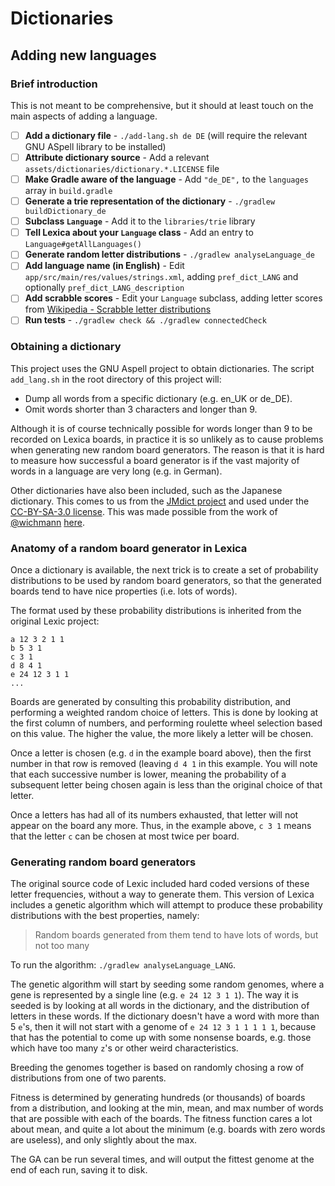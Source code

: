 # Dictionaries

## Adding new languages

### Brief introduction

This is not meant to be comprehensive, but it should at least touch on the main aspects of adding a language.

* [ ] **Add a dictionary file** - `./add-lang.sh de DE` (will require the relevant GNU ASpell library to be installed)
* [ ] **Attribute dictionary source** - Add a relevant `assets/dictionaries/dictionary.*.LICENSE` file
* [ ] **Make Gradle aware of the language** - Add `"de_DE",` to the `languages` array in `build.gradle`
* [ ] **Generate a trie representation of the dictionary** - `./gradlew buildDictionary_de`
* [ ] **Subclass `Language`** - Add it to the `libraries/trie` library
* [ ] **Tell Lexica about your `Language` class** - Add an entry to `Language#getAllLanguages()`
* [ ] **Generate random letter distributions** - `./gradlew analyseLanguage_de`
* [ ] **Add language name (in English)** - Edit `app/src/main/res/values/strings.xml`, adding `pref_dict_LANG` and optionally `pref_dict_LANG_description`
* [ ] **Add scrabble scores** - Edit your `Language` subclass, adding letter scores from [Wikipedia - Scrabble letter distributions](https://en.wikipedia.org/wiki/Scrabble_letter_distributions)
* [ ] **Run tests** - `./gradlew check && ./gradlew connectedCheck`

### Obtaining a dictionary

This project uses the GNU Aspell project to obtain dictionaries.
The script `add_lang.sh` in the root directory of this project will:

 * Dump all words from a specific dictionary (e.g. en\_UK or de\_DE).
 * Omit words shorter than 3 characters and longer than 9.

Although it is of course technically possible for words longer than 9 to be recorded on Lexica boards,
in practice it is so unlikely as to cause problems when generating new random board generators. 
The reason is that it is hard to measure how successful a board generator is if the vast majority of
words in a language are very long (e.g. in German).

Other dictionaries have also been included, such as the Japanese dictionary. This comes to us from
the [JMdict project](http://www.edrdg.org/jmdict/j_jmdict.html) and used under the
[CC-BY-SA-3.0 license](http://www.edrdg.org/edrdg/licence.html). This was made possible from the
work of [@wichmann](https://github.com/wichmann) [here](https://github.com/lexica/lexica/issues/36#issuecomment-388008561).

### Anatomy of a random board generator in Lexica

Once a dictionary is available, the next trick is to create a set of probability distributions to be
used by random board generators, so that the generated boards tend to have nice properties (i.e. lots
of words).

The format used by these probability distributions is inherited from the original Lexic project:

```
a 12 3 2 1 1
b 5 3 1
c 3 1
d 8 4 1
e 24 12 3 1 1
...
```

Boards are generated by consulting this probability distribution, and performing a weighted random choice of letters.
This is done by looking at the first column of numbers, and performing roulette wheel selection based on this value.
The higher the value, the more likely a letter will be chosen.

Once a letter is chosen (e.g. `d` in the example board above), then the first number in that row is removed
(leaving `d 4 1` in this example. You will note that each successive number is lower, meaning the probability
of a subsequent letter being chosen again is less than the original choice of that letter.

Once a letters has had all of its numbers exhausted, that letter will not appear on the board any more.
Thus, in the example above, `c 3 1` means that the letter `c` can be chosen at most twice per board.


### Generating random board generators

The original source code of Lexic included hard coded versions of these letter frequencies,
without a way to generate them.
This version of Lexica includes a genetic algorithm which will attempt to produce these probability
distributions with the best properties, namely:

> Random boards generated from them tend to have lots of words, but not too many

To run the algorithm: `./gradlew analyseLanguage_LANG`.

The genetic algorithm will start by seeding some random genomes, where a gene is represented by a single line
(e.g. `e 24 12 3 1 1`).
The way it is seeded is by looking at all words in the dictionary, and the distribution of letters in these words.
If the dictionary doesn't have a word with more than 5 `e`'s, then it will not start with a genome of `e 24 12 3 1 1 1 1 1`,
because that has the potential to come up with some nonsense boards, e.g. those which have too many `z`'s or other
weird characteristics.

Breeding the genomes together is based on randomly chosing a row of distributions from one of two parents.

Fitness is determined by generating hundreds (or thousands) of boards from a distribution, and looking at
the min, mean, and max number of words that are possible with each of the boards.
The fitness function cares a lot about mean, and quite a lot about the minimum (e.g. boards with zero words
are useless), and only slightly about the max.

The GA can be run several times, and will output the fittest genome at the end of each run, saving it to disk.
